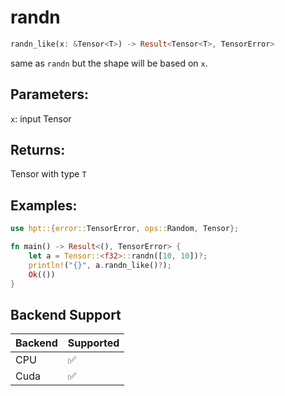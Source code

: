 # randn
```rust
randn_like(x: &Tensor<T>) -> Result<Tensor<T>, TensorError>
```
same as `randn` but the shape will be based on `x`.
## Parameters:
`x`: input Tensor
## Returns:
Tensor with type `T`
## Examples:
```rust
use hpt::{error::TensorError, ops::Random, Tensor};

fn main() -> Result<(), TensorError> {
    let a = Tensor::<f32>::randn([10, 10])?;
    println!("{}", a.randn_like()?);
    Ok(())
}
```
## Backend Support
| Backend | Supported |
|---------|-----------|
| CPU     | ✅         |
| Cuda    | ✅        |